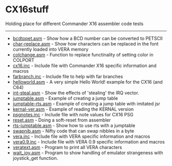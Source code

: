 # CX16stuff
Holding place for different Commander X16 assembler code tests
****
* [bcdtopet.asm](bcdtopet.asm) - Show how a BCD number can be converted to PETSCII
* [char-replace.asm](char-replace.asm) - Show how characters can be replaced in the font currently loaded into VERA memory
* [colchange.asm](colchange.asm) - Function to replace functinality of setting color in COLPORT
* [cx16.inc](cx16.inc) - Include file with Commander X16 specific information and macros
* [farbranch.inc](farbranch.inc) - Include file to help with far branches
* [helloworld.asm](helloworld.asm) - A very simple Hello World! example for the CX16 (and C64)
* [int-steal.asm](int-steal.asm) - Show the effects of 'stealing' the IRQ vector.
* [jumptable.asm](jumptable.asm) - Example of creating a jump table
* [jumptable-rts.asm](jumptable-rts.asm) - Example of creating a jump table with imitated jsr
* [kernal-ver.asm](kernal-ver.asm) - Example of reading the KERNAL version
* [psgnotes.inc](psgnotes.inc) - Include file with note values for CX16 PSG
* [reset.asm](reset.asm) - Doing a soft-reset from assembler
* [rts-jumptable.asm](rts-jumptable.asm) - Show how to use rts with a jumptable
* [swapnib.asm](swapnib.asm) - Nifty code that can swap nibbles in a byte
* [vera.inc](vera.inc) - Include file with VERA specific information and macros
* [vera0.9.inc](vera0.9.inc) - Include file with VERA 0.9 specific information and macros
* [veratext.asm](veratext.asm) - Program to print all VERA characters
* [wait_joy.asm](wait_joy.asm) - Program to show handling of emulator strangeness with joystick_get function.
